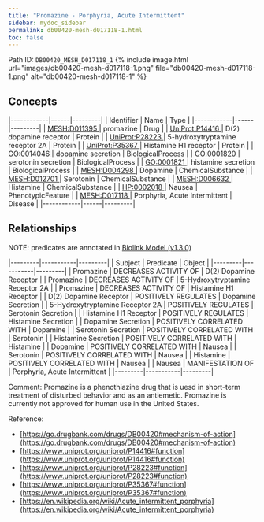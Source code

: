 ```yaml
---
title: "Promazine - Porphyria, Acute Intermittent"
sidebar: mydoc_sidebar
permalink: db00420-mesh-d017118-1.html
toc: false 
---
```



Path ID: `DB00420_MESH_D017118_1`
{% include image.html url="images/db00420-mesh-d017118-1.png" file="db00420-mesh-d017118-1.png" alt="db00420-mesh-d017118-1" %}

## Concepts

|------------|------|---------|
| Identifier | Name | Type    |
|------------|------|---------|
| <a href="https://identifiers.org/MESH:D011395">MESH:D011395 </a> | promazine | Drug |
| <a href="https://identifiers.org/UniProt:P14416">UniProt:P14416 </a> | D(2) dopamine receptor | Protein |
| <a href="https://identifiers.org/UniProt:P28223">UniProt:P28223 </a> | 5-hydroxytryptamine receptor 2A | Protein |
| <a href="https://identifiers.org/UniProt:P35367">UniProt:P35367 </a> | Histamine H1 receptor | Protein |
| <a href="https://identifiers.org/GO:0014046">GO:0014046 </a> | dopamine secretion | BiologicalProcess |
| <a href="https://identifiers.org/GO:0001820">GO:0001820 </a> | serotonin secretion | BiologicalProcess |
| <a href="https://identifiers.org/GO:0001821">GO:0001821 </a> | histamine secretion | BiologicalProcess |
| <a href="https://identifiers.org/MESH:D004298">MESH:D004298 </a> | Dopamine | ChemicalSubstance |
| <a href="https://identifiers.org/MESH:D012701">MESH:D012701 </a> | Serotonin | ChemicalSubstance |
| <a href="https://identifiers.org/MESH:D006632">MESH:D006632 </a> | Histamine | ChemicalSubstance |
| <a href="https://identifiers.org/HP:0002018">HP:0002018 </a> | Nausea | PhenotypicFeature |
| <a href="https://identifiers.org/MESH:D017118">MESH:D017118 </a> | Porphyria, Acute Intermittent | Disease |
|------------|------|---------|

## Relationships


NOTE: predicates are annotated in <a href="https://github.com/biolink/biolink-model/releases/tag/v1.3.0">Biolink Model (v1.3.0)</a>

|---------|-----------|---------|
| Subject | Predicate | Object  |
|---------|-----------|---------|
| Promazine | DECREASES ACTIVITY OF | D(2) Dopamine Receptor |
| Promazine | DECREASES ACTIVITY OF | 5-Hydroxytryptamine Receptor 2A |
| Promazine | DECREASES ACTIVITY OF | Histamine H1 Receptor |
| D(2) Dopamine Receptor | POSITIVELY REGULATES | Dopamine Secretion |
| 5-Hydroxytryptamine Receptor 2A | POSITIVELY REGULATES | Serotonin Secretion |
| Histamine H1 Receptor | POSITIVELY REGULATES | Histamine Secretion |
| Dopamine Secretion | POSITIVELY CORRELATED WITH | Dopamine |
| Serotonin Secretion | POSITIVELY CORRELATED WITH | Serotonin |
| Histamine Secretion | POSITIVELY CORRELATED WITH | Histamine |
| Dopamine | POSITIVELY CORRELATED WITH | Nausea |
| Serotonin | POSITIVELY CORRELATED WITH | Nausea |
| Histamine | POSITIVELY CORRELATED WITH | Nausea |
| Nausea | MANIFESTATION OF | Porphyria, Acute Intermittent |
|---------|-----------|---------|

Comment: Promazine is a phenothiazine drug that is uesd in short-term treatment of disturbed behavior and as an antiemetic. Promazine is currently not approved for human use in the United States.

Reference: 
  - [https://go.drugbank.com/drugs/DB00420#mechanism-of-action](https://go.drugbank.com/drugs/DB00420#mechanism-of-action)
  - [https://www.uniprot.org/uniprot/P14416#function](https://www.uniprot.org/uniprot/P14416#function)
  - [https://www.uniprot.org/uniprot/P28223#function](https://www.uniprot.org/uniprot/P28223#function)
  - [https://www.uniprot.org/uniprot/P35367#function](https://www.uniprot.org/uniprot/P35367#function)
  - [https://en.wikipedia.org/wiki/Acute_intermittent_porphyria](https://en.wikipedia.org/wiki/Acute_intermittent_porphyria)
